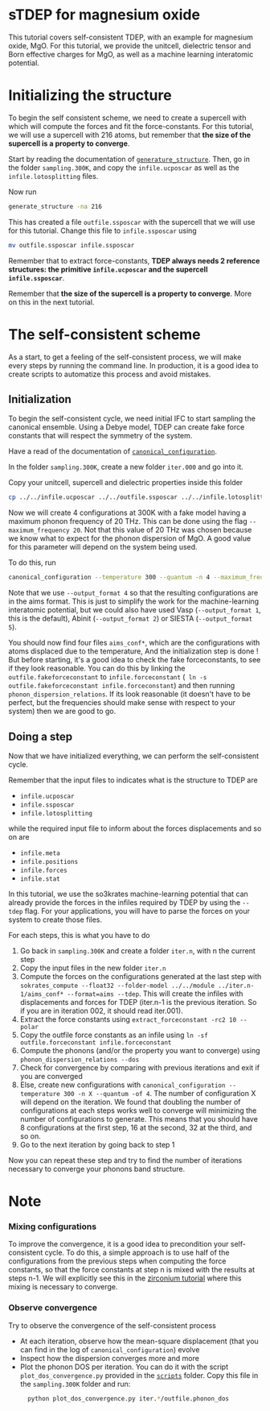 sTDEP for magnesium oxide
===

This tutorial covers self-consistent TDEP, with an example for magnesium oxide, MgO.
For this tutorial, we provide the unitcell, dielectric tensor and Born effective charges for MgO, as well as a machine learning interatomic potential.


# Initializing the structure

To begin the self consistent scheme, we need to create a supercell with which will compute the forces and fit the force-constants.
For this tutorial, we will use a supercell with 216 atoms, but remember that **the size of the supercell is a property to converge**.

Start by reading the documentation of  [`generature_structure`](https://tdep-developers.github.io/tdep/program/generate_structure/).
Then, go in the folder `sampling.300K`, and copy the `infile.ucposcar` as well as the `infile.lotosplitting` files.

Now run 
```bash
generate_structure -na 216
```

This has created a file `outfile.ssposcar` with the supercell that we will use for this tutorial.
Change this file to `infile.ssposcar` using 
```bash
mv outfile.ssposcar infile.ssposcar
```

Remember that to extract force-constants, **TDEP always needs 2 reference structures: the primitive `infile.ucposcar` and the supercell `infile.ssposcar`**.

Remember that **the size of the supercell is a property to converge**.
More on this in the next tutorial.

# The self-consistent scheme

As a start, to get a feeling of the self-consistent process, we will make every steps by running the command line.
In production, it is a good idea to create scripts to automatize this process and avoid mistakes.

## Initialization

To begin the self-consistent cycle, we need initial IFC to start sampling the canonical ensemble.
Using a Debye model, TDEP can create fake force constants that will respect the symmetry of the system.

Have a read of the documentation of  [`canonical_configuration`](https://tdep-developers.github.io/tdep/program/canonical_configuration/).

In the folder `sampling.300K`, create a new folder `iter.000` and go into it.

Copy your unitcell, supercell and dielectric properties inside this folder
```bash
cp ../../infile.ucposcar ../../outfile.ssposcar ../../infile.lotosplitting .
```

Now we will create 4 configurations at 300K with a fake model having a maximum phonon frequency of 20 THz.
This can be done using the flag `--maximum_frequency 20`.
Not that this value of 20 THz was chosen because we know what to expect for the phonon dispersion of MgO.
A good value for this parameter will depend on the system being used.

To do this, run
```bash
canonical_configuration --temperature 300 --quantum -n 4 --maximum_frequency 20 --output_format 4
```
Note that we use `--output_format 4` so that the resulting configurations are in the aims format.
This is just to simplify the work for the machine-learning interatomic potential, but we could also have used Vasp (`--output_format 1`, this is the default), Abinit (`--output_format 2`) or SIESTA (`--output_format 5`).

You should now find four files `aims_conf*`, which are the configurations with atoms displaced due to the temperature, And the initialization step is done !
But before starting, it's a good idea to check the fake forceconstants, to see if they look reasonable. 
You can do this by linking the `outfile.fakeforceconstant` to `infile.forceconstant` (` ln -s outfile.fakeforceconstant infile.forceconstant`) and then running `phonon_dispersion_relations`. If its look reasonable (it doesn't have to be perfect, but the frequencies should make sense with respect to your system) then we are good to go.

## Doing a step

Now that we have initialized everything, we can perform the self-consistent cycle.

Remember that the input files to indicates what is the structure to TDEP are
* `infile.ucposcar`
* `infile.ssposcar`
* `infile.lotosplitting`

while the required input file to inform about the forces displacements and so on are
* `infile.meta`
* `infile.positions`
* `infile.forces`
* `infile.stat`

In this tutorial, we use the so3krates machine-learning potential that can already provide the forces in the infiles required by TDEP by using the `--tdep` flag.
For your applications, you will have to parse the forces on your system to create those files.

For each steps, this is what you have to do

1. Go back in `sampling.300K` and create a folder `iter.n`, with n the current step
2. Copy the input files in the new folder `iter.n`
3. Compute the forces on the configurations generated at the last step with `sokrates_compute --float32 --folder-model ../../module ../iter.n-1/aims_conf* --format=aims --tdep`. This will create the infiles with displacements and forces for TDEP (iter.n-1 is the previous iteration. So if you are in iteration 002, it should read iter.001).
4. Extract the force constants using `extract_forceconstant -rc2 10 --polar`
5. Copy the outfile force constants as an infile using `ln -sf outfile.forceconstant infile.forceconstant`
6. Compute the phonons (and/or the property you want to converge) using `phonon_dispersion_relations --dos` 
7. Check for convergence by comparing with previous iterations and exit if you are converged
8. Else, create new configurations with `canonical_configuration --temperature 300 -n X --quantum -of 4`. The number of configuration X will depend on the iteration. We found that doubling the number of configurations at each steps works well to converge will minimizing the number of configurations to generate. This means that you should have 8 configurations at the first step, 16 at the second, 32 at the third, and so on.
9. Go to the next iteration by going back to step 1

Now you can repeat these step and try to find the number of iterations necessary to converge your phonons band structure.


# Note

### Mixing configurations
To improve the convergence, it is a good idea to precondition your self-consistent cycle.
To do this, a simple approach is to use half of the configurations from the previous steps when computing the force constants, so that the force constants at step n is mixed with the results at steps n-1.
We will explicitly see this in the [zirconium tutorial](../03_Zr) where this mixing is necessary to converge.

### Observe convergence
Try to observe the convergence of the self-consistent process
- At each iteration, observe how the mean-square displacement (that you can find in the log of `canonical_configuration`) evolve
- Inspect how the dispersion converges more and more
- Plot the phonon DOS per iteration. You can do it with the script `plot_dos_convergence.py` provided in the [`scripts`](../scripts) folder. Copy this file in the `sampling.300K` folder and run:
  ```bash
    python plot_dos_convergence.py iter.*/outfile.phonon_dos
  ```
